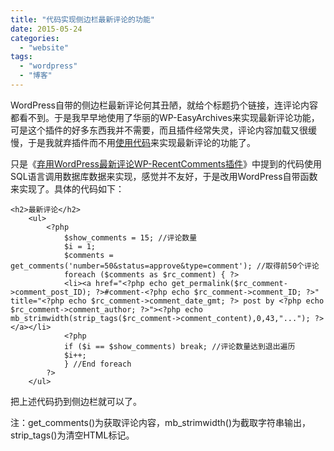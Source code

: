 ```yaml
---
title: "代码实现侧边栏最新评论的功能"
date: 2015-05-24
categories: 
  - "website"
tags: 
  - "wordpress"
  - "博客"
---
```


WordPress自带的侧边栏最新评论何其丑陋，就给个标题扔个链接，连评论内容都看不到。于是我早早地使用了华丽的WP-EasyArchives来实现最新评论功能，可是这个插件的好多东西我并不需要，而且插件经常失灵，评论内容加载又很缓慢，于是我就弃插件而不用[使用代码](http://www.jfsay.com/archives/974.html)来实现最新评论的功能了。

只是《[弃用WordPress最新评论WP-RecentComments插件](http://www.jfsay.com/archives/974.html)》中提到的代码使用SQL语言调用数据库数据来实现，感觉并不友好，于是改用WordPress自带函数来实现了。具体的代码如下： 

```
<h2>最新评论</h2>
	<ul>
		<?php
			$show_comments = 15; //评论数量
			$i = 1;
			$comments = get_comments('number=50&status=approve&type=comment'); //取得前50个评论
			foreach ($comments as $rc_comment) { ?>
			<li><a href="<?php echo get_permalink($rc_comment->comment_post_ID); ?>#comment-<?php echo $rc_comment->comment_ID; ?>" title="<?php echo $rc_comment->comment_date_gmt; ?> post by <?php echo $rc_comment->comment_author; ?>"><?php echo mb_strimwidth(strip_tags($rc_comment->comment_content),0,43,"..."); ?></a></li>
			<?php
			if ($i == $show_comments) break; //评论数量达到退出遍历
			$i++;	
			} //End foreach
		?>
	</ul>
```

把上述代码扔到侧边栏就可以了。

注：get\_comments()为获取评论内容，mb\_strimwidth()为截取字符串输出，strip\_tags()为清空HTML标记。
